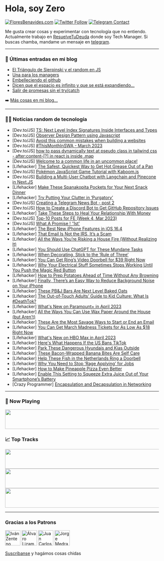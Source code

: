 # Hola, soy Zero

[![FloresBenavides.com](https://img.shields.io/website?down_message=oops&label=MiBlog&style=for-the-badge&up_message=online&url=https%3A%2F%2Ffloresbenavides.com)](https://floresbenavides.com) [![Twitter Follow](https://img.shields.io/twitter/follow/ZeroDragon?color=%231DA1F2&label=Follow&logo=twitter&logoColor=ffffff&style=for-the-badge)](https://twitter.com/zerodragon) [![Telegram Contact](https://img.shields.io/badge/escr%C3%ADbeme-ZeroDragon-%2326A5E4?style=for-the-badge&logo=telegram)](https://t.me/zerodragon)

Me gusta crear cosas y experimentar con tecnología que no entiendo.
Actualmente trabajo en [ResuelveTuDeuda](http://github.com/resuelve) donde soy Tech Manager.
Si buscas chamba, mandame un mensaje en [telegram](https://t.me/zerodragon).

---

### 📕 Últimas entradas en mi blog
<!-- BLOG-POST-LIST:START -->
- [El Triángulo de Sierpinski y el random en JS](https://floresbenavides.com/el-triangulo-de-sierpinski-y-el-random-en-js/)
- [Una para los managers](https://floresbenavides.com/una-para-los-managers/)
- [Embelleciendo el github](https://floresbenavides.com/embelleciendo-el-github/)
- [Dicen que el espacio es infinito y que se está expandiendo…](https://floresbenavides.com/dicen-que-el-espacio-es-infinito-y-que-se-esta-expandiendo/)
- [Salir de promesas sin el try/catch](https://floresbenavides.com/salir-de-promesas-sin-el-try-catch/)
<!-- BLOG-POST-LIST:END -->

➡️ [Más cosas en mi blog...](https://floresbenavides.com)

---

### 👨‍💻 Noticias random de tecnología
<!-- TECH-POSTS:START -->
- [Dev.to/JS] [TS: Next Level Index Signatures Inside Interfaces and Types](https://dev.to/benhultin/ts-next-level-index-signatures-inside-interfaces-and-types-ld7)
- [Dev.to/JS] [Observer Design Pattern using Javascript](https://dev.to/bvnkumar/observer-pattern-using-javascript-1nh3)
- [Dev.to/JS] [Avoid this common mistakes when building a websites](https://dev.to/brojenuel/avoid-this-common-mistakes-when-building-a-websites-1plk)
- [Dev.to/JS] [#ThisMonthInSWA - March 2023](https://dev.to/azure/thismonthinswa-march-2023-gnm)
- [Dev.to/JS] [how to pass dynamically text at pseudo class in tailwind css - after:content-[?] in react js inside .map](https://dev.to/taiseen/how-to-pass-dynamically-text-at-pseudo-class-in-tailwind-css-aftercontent-in-react-js-inside-map-3gg9)
- [Dev.to/JS] [Welcome to a common life in an uncommon place!](https://dev.to/iosonoagenda/welcome-to-a-common-life-in-an-uncommon-place-1ea1)
- [Lifehacker] [The Safest, Quickest Way to Get Hot Grease Out of a Pan](https://lifehacker.com/the-safest-quickest-way-to-get-hot-grease-out-of-a-pan-1850269466)
- [Dev.to/JS] [Pokémon JavaScript Game Tutorial with Kaboom.js](https://dev.to/jslegenddev/pokemon-javascript-game-tutorial-with-kaboomjs-3iba)
- [Dev.to/JS] [Building a Multi-User Chatbot with Langchain and Pinecone in Next.JS](https://dev.to/rschwabco/building-a-multi-user-chatbot-with-langchain-and-pinecone-in-nextjs-1kc8)
- [Lifehacker] [Make These Spanakopita Pockets for Your Next Snack Dinner](https://lifehacker.com/make-these-spanakopita-pockets-for-your-next-snack-dinn-1850269433)
- [Lifehacker] [Try Putting Your Clutter in ‘Purgatory’](https://lifehacker.com/try-putting-your-clutter-in-purgatory-1850268872)
- [Dev.to/JS] [Creating a Telegram News Bot - post 2](https://dev.to/dshaw0004/creating-a-telegram-news-bot-post-2-430b)
- [Dev.to/JS] [How to Create a Discord Bot to Get GitHub Repository Issues](https://dev.to/daniloab/how-to-create-a-discord-bot-to-get-github-repository-issues-2646)
- [Lifehacker] [Take These Steps to Heal Your Relationship With Money](https://lifehacker.com/take-these-steps-to-heal-your-relationship-with-money-1850269034)
- [Dev.to/JS] [Top-10 Posts for FE &lpar;Week 4, Mar 2023&rpar;](https://dev.to/fruntend/top-10-posts-for-fe-week-4-mar-2023-2cia)
- [Dev.to/JS] [What A Promise ! &#39;1st&#39;](https://dev.to/rahmanii/what-a-promise-1st-4dam)
- [Lifehacker] [The Best New iPhone Features in iOS 16.4](https://lifehacker.com/the-best-new-iphone-features-in-ios-16-4-1850268879)
- [Lifehacker] [That Email Is Not the IRS, It’s a Scam](https://lifehacker.com/that-email-is-not-the-irs-it-s-a-scam-1850268576)
- [Lifehacker] [All the Ways You’re Risking a House Fire &lpar;Without Realizing It&rpar;](https://lifehacker.com/all-the-ways-you-re-risking-a-house-fire-without-reali-1850267641)
- [Lifehacker] [You Should Use ChatGPT for These Mundane Tasks](https://lifehacker.com/you-should-use-chatgpt-for-these-mundane-tasks-1850263749)
- [Lifehacker] [When Decorating, Stick to the ‘Rule of Three’](https://lifehacker.com/when-decorating-stick-to-the-rule-of-three-1850262726)
- [Lifehacker] [You Can Get Ring’s Video Doorbell for $39 Right Now](https://lifehacker.com/you-can-get-ring-s-video-doorbell-for-39-right-now-1850263294)
- [Lifehacker] [Why Your Electrical Stuff Sometimes Stops Working Until You Push the Magic Red Button](https://lifehacker.com/why-your-electrical-stuff-sometimes-stops-working-until-1850263390)
- [Lifehacker] [How to Prep Potatoes Ahead of Time Without Any Browning](https://lifehacker.com/how-to-prep-potatoes-ahead-of-time-without-any-browning-1850263483)
- [Lifehacker] [Finally, There’s an Easy Way to Reduce Background Noise on Your iPhone](https://lifehacker.com/finally-there-s-an-easy-way-to-reduce-background-noise-1850262365)
- [Lifehacker] [These PB&amp;J Bars Are Next Level Baked Oats](https://lifehacker.com/these-pb-j-bars-are-next-level-baked-oats-1850263076)
- [Lifehacker] [The Out-of-Touch Adults’ Guide to Kid Culture: What Is #DeathTok?](https://lifehacker.com/the-out-of-touch-adults-guide-to-kid-culture-what-is-1850263009)
- [Lifehacker] [What&#39;s New on Paramount+ in April 2023](https://lifehacker.com/whats-new-on-paramount-in-april-2023-1850263032)
- [Lifehacker] [All the Ways You Can Use Wax Paper Around the House &lpar;but Aren&#39;t&rpar;](https://lifehacker.com/all-the-ways-you-can-use-wax-paper-around-the-house-bu-1850262074)
- [Lifehacker] [These Are the Most Savage Ways to Start or End an Email](https://lifehacker.com/these-are-the-most-savage-ways-to-start-or-end-an-email-1850260223)
- [Lifehacker] [You Can Get March Madness Tickets for As Low As $18 Right Now](https://lifehacker.com/you-can-get-march-madness-tickets-for-as-low-as-18-rig-1850261888)
- [Lifehacker] [What&#39;s New on HBO Max in April 2023](https://lifehacker.com/whats-new-on-hbo-max-in-april-2023-1850261885)
- [Lifehacker] [Here&#39;s What Happens If the US Bans TikTok](https://lifehacker.com/heres-what-happens-if-the-us-bans-tiktok-1850261170)
- [Lifehacker] [Park These Dangerous Hyundais and Kias Outside](https://lifehacker.com/park-these-dangerous-hyundais-and-kias-outside-1850257677)
- [Lifehacker] [These Bacon-Wrapped Banana Bites Are Self Care](https://lifehacker.com/these-bacon-wrapped-banana-bites-are-self-care-1850258827)
- [Lifehacker] [Help These Fish in the Netherlands Ring a Doorbell](https://lifehacker.com/help-these-fish-in-the-netherlands-ring-a-doorbell-1850258433)
- [Lifehacker] [Why You Need to Stop ‘Rage Applying’ for Jobs](https://lifehacker.com/why-you-need-to-stop-rage-applying-for-jobs-1850258293)
- [Lifehacker] [How to Make Pineapple Pizza Even Better](https://lifehacker.com/how-to-make-pineapple-pizza-even-better-1850258012)
- [Lifehacker] [Enable This Setting to Squeeze Extra Juice Out of Your Smartphone’s Battery](https://lifehacker.com/enable-this-setting-to-squeeze-extra-juice-out-of-your-1850258011)
- [Crazy Programmer] [Encapsulation and Decapsulation in Networking](https://www.thecrazyprogrammer.com/2023/03/encapsulation-and-decapsulation-in-networking.html)<!-- TECH-POSTS:END -->

---

### 🎵 Now Playing
<a href="https://spotify-now-playing-dun.vercel.app/now-playing?open"><img src="https://spotify-now-playing-dun.vercel.app/now-playing" width="540" height="64"></a>

### 📈 Top Tracks
<a href="https://spotify-now-playing-dun.vercel.app/top-tracks?i=1&open"><img src="https://spotify-now-playing-dun.vercel.app/top-tracks?i=1" width="540" height="64"></a>
<a href="https://spotify-now-playing-dun.vercel.app/top-tracks?i=2&open"><img src="https://spotify-now-playing-dun.vercel.app/top-tracks?i=2" width="540" height="64"></a>
<a href="https://spotify-now-playing-dun.vercel.app/top-tracks?i=3&open"><img src="https://spotify-now-playing-dun.vercel.app/top-tracks?i=3" width="540" height="64"></a>

---

### Gracias a los Patrons
[<img src="https://avatars.githubusercontent.com/u/243380?v=4" alt="Iván Zenteno" width="50px">](https://github.com/k001) [<img src="https://avatars.githubusercontent.com/u/19955639?v=4" alt="Álvaro Lizama" width="50px">](https://github.com/alvarolizama) [<img src="https://avatars.githubusercontent.com/u/2718753?v=4" alt="Juan Carlos Ruiz" width="50px">](https://github.com/JuanCrg90) [<img src="https://avatars.githubusercontent.com/u/37025?v=4" alt="Jorge Medrano" width="50px">](https://github.com/h1pp1e) 

[Suscríbanse](https://www.patreon.com/zerodragon) y hagámos cosas chidas
